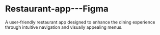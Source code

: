 # Restaurant-app---Figma
A user-friendly restaurant app designed to enhance the dining experience through intuitive navigation and visually appealing menus.
